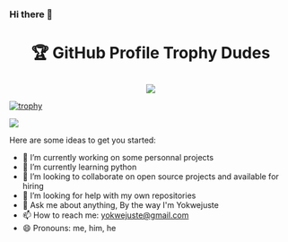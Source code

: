 ### Hi there 👋

# <p align="center">🏆 GitHub Profile Trophy Dudes</p>

<p align="center"><img src="https://user-images.githubusercontent.com/6661165/91657958-61b4fd00-eb00-11ea-9def-dc7ef5367e34.png"></p>

[![trophy](https://github-profile-trophy.vercel.app/?username=yokwejuste)](https://github.com/ryo-ma/github-profile-trophy)

<img src="https://github-profile-trophy.vercel.app/?username=yokwejuste&title=Stars,Followers">


Here are some ideas to get you started:

- 🔭 I’m currently working on some personnal projects
- 🌱 I’m currently learning python
- 👯 I’m looking to collaborate on open source projects and available for hiring
- 🤔 I’m looking for help with my own repositories
- 💬 Ask me about anything, By the way I'm Yokwejuste
- 📫 How to reach me: yokwejuste@gmail.com
- 😄 Pronouns: me, him, he
